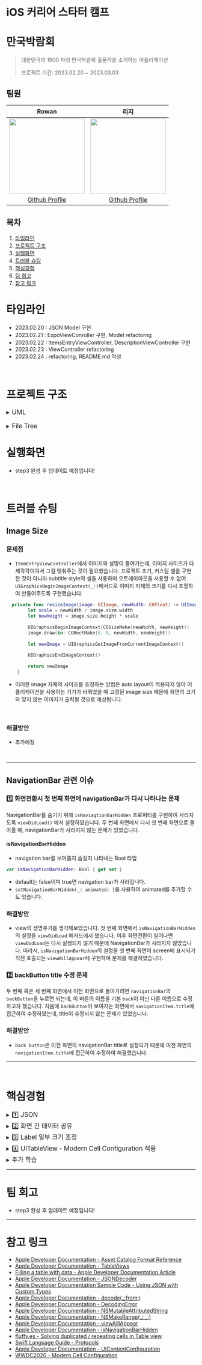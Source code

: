 # iOS 커리어 스타터 캠프
# 만국박람회
> 대한민국의 1900 파리 만국박람회 출품작을 소개하는 어플리케이션
> 
> 프로젝트 기간: 2023.02.20 ~ 2023.03.03
> 

## 팀원
| Rowan | 리지 |
| :--------: |  :--------: | 
| <Img src = "https://i.imgur.com/S1hlffJ.jpg" width="200" height="200"/>      |<Img src ="https://user-images.githubusercontent.com/114971172/221088543-6f6a8d09-7081-4e61-a54a-77849a102af8.png" width="200" height="200"/>
| [Github Profile](https://github.com/Kyeongjun2) |[Github Profile](https://github.com/yijiye)


## 목차
1. [타임라인](#타임라인)
2. [프로젝트 구조](#프로젝트-구조)
3. [실행화면](#실행화면) 
4. [트러블 슈팅](#트러블-슈팅) 
5. [핵심경험](#핵심경험)
6. [팀 회고](#팀-회고)
7. [참고 링크](#참고-링크)


# 타임라인 
- 2023.02.20 : JSON Model 구현
- 2023.02.21 : ExpoViewConroller 구현, Model refactorng
- 2023.02.22 : ItemsEntryViewController, DescriptionViewController 구현
- 2023.02.23 : ViewController refactoring
- 2023.02.24 : refactoring, README.md 작성
<br>


# 프로젝트 구조

<details>
    <summary><big>UML</big></big></summary>
    
![ExopUML](https://i.imgur.com/wccGcUV.jpg)

</details>

<br>
<details>
    <summary><big>File Tree</big></big></summary>

```
└── Expo1900
    ├── App
    │   ├── AppDelegate
    │   └── SceneDelegate
    ├── Common
    │   └── NameSpace
    ├── Model
    │   └── JSON
    │       ├── ExpoUniverselle
    │       └── Item
    └── ViewController
    │   ├── DescriptionViewController
    │   ├── ExpoViewController
    │   └── ItemEntryViewController
    ├── Assets
    │   ├── AccentColor
    │   ├── AppIcon
    │   └── expo_assets
    ├── Base
    │   ├── LaunchScreen.storyboard
    │   └── Main.storyboard
    └── Info.plist
```



</details>

   
# 실행화면

- step3 완성 후 업데이트 예정입니다!

<br/>

# 트러블 슈팅
## Image Size
### 문제점
- `ItemEntryViewController`에서 이미지와 설명이 들어가는데, 이미지 사이즈가 다 제각각이여서 그걸 맞춰주는 것이 필요했습니다.
프로젝트 초기, 커스텀 셀을 구현한 것이 아니라 subtitle style의 셀을 사용하여 오토레이아웃을 사용할 수 없어 `UIGraphicsBeginImageContext(_:)`메서드로 이미지 자체의 크기를 다시 조정하여 만들어주도록 구현했습니다. 

```swift
  private func resizeImage(image: UIImage, newWidth: CGFloat) -> UIImage? {
        let scale = newWidth / image.size.width
        let newHeight = image.size.height * scale
        
        UIGraphicsBeginImageContext(CGSizeMake(newWidth, newHeight))
        image.draw(in: CGRectMake(0, 0, newWidth, newHeight))
        
        let newImage = UIGraphicsGetImageFromCurrentImageContext()
        
        UIGraphicsEndImageContext()
    
        return newImage
    }
```
- 이러한 image 자체의 사이즈를 조정하는 방법은 auto layout이 적용되지 않아 어플리케이션을 사용하는 기기가 바뀌었을 때 고정된 image size 때문에 화면의 크기와 맞지 않는 이미지가 출력될 것으로 예상됩니다.

<br/>

### 해결방안
- 추가예정

<br/>


----

## NavigationBar 관련 이슈

### 1️⃣ 화면전환시 첫 번째 화면에 navigationBar가 다시 나타나는 문제
NavigationBar를 숨기기 위해 `isNaviagtionBarHidden` 프로퍼티를 구현하여 사라지도록 `viewDidLoad()` 에서 설정하였습니다.
두 번째 화면에서 다시 첫 번째 화면으로 돌아올 때, navigationBar가 사라지지 않는 문제가 있었습니다. 

#### isNavigationBarHidden
- navigation bar를 보여줄지 숨길지 나타내는 Bool 타입

```swift
var isNavigationBarHidden: Bool { get set }
```
- default는 false이며 true면 navigation bar가 사라집니다.
- `setNavigationBarHidden(_: animated: )`를 사용하여 animated를 추가할 수도 있습니다.


### 해결방안

- view의 생명주기를 생각해보았습니다. 첫 번째 화면에서 `isNavigationBarHidden`의 설정을 `viewDidLoad` 메서드에서 했습니다. 이후 화면전환이 일어나면 `viewDidLoad`는 다시 실행되지 않기 때문에 NavigationBar가 사라지지 않았습니다. 따라서, `isNavigationBarHidden`의 설정을 첫 번째 화면이 screen에 표시되기 직전 호출되는 `viewWillAppear`에 구현하여 문제를 해결하였습니다.

### 2️⃣ backButton title 수정 문제
두 번째 혹은 세 번째 화면에서 이전 화면으로 돌아가려면 `navigationBar`의 `backButton`을 누르면 되는데, 이 버튼의 이름을 기본 `back`이 아닌 다른 이름으로 수정하고자 했습니다.
처음에 `backButton`이 보여지는 화면에서 `navigationItem.title`에 접근하여 수정하였는데, title이 수정되지 않는 문제가 있었습니다.

### 해결방안
- `back button`은 이전 화면의 navigationBar title로 설정되기 때문에 이전 화면의 `navigationItem.title`에 접근하여 수정하여 해결했습니다.


---
<br/>

# 핵심경험 

<details>
    <summary><big>1️⃣ JSON</big></summary>

JSON을 처음 활용하며 추가적으로 학습했던 내용입니다.

### Contents.json
다운로드한 zip 파일에서 Imageset 폴더안에있는 contents.json 파일이 어떤 목적으로 있는지 고민했습니다. 그래서 contents.json 파일에 대해 찾아보았습니다.

- ✏️ **Contents.json** : 개별 리소스 파일에 대한 **메타데이터**, 온디맨드 리소스 태그, 앱 슬라이싱 property 및 attribute
- ✏️ **metadata** : 데이터를 설명해주는 데이터. 대량의 정보 가운데에서 찾고 있는 정보를 효율적으로 찾아내서 이용하기 위해 일정한 규칙에 따라 콘텐츠에 대하여 부여되는 데이터이다. 구조화된 정보를 분석, 분류하고 부가적 정보를 추가하기 위해 그 데이터 뒤에 함께 따라가는 정보를 말한다.

처음에는 Contents.json 파일도 따로 타입을 정의해줘야 하는지 고민했으나 메타데이터이기 때문에 코드에서 활용할 일이 없다고 생각하여 타입을 정의하지 않았습니다.

---
<br/>

### imageset, dataset 파일의 차이
확장자가 imageset, dataset으로 나뉘어 있어 둘의 차이점에 대해 고민해보았습니다.

- ✏️ **dataset**
Xcode에서 생성된 장치 실행 코드(Mach-O)를 제외한 모든 종류의 데이터를 포함하는 파일의 집합.
프로젝트 JSON 파일을 Asset에 등록하여 사용하기 위해서 dataset으로 생성,삽입해야 합니다. 이후, 코드에서 dataset에 저장된 data를 사용하려면 `NSDataAsset` 타입 인스턴스를 생성해야 합니다.

- ✏️ **imageset**
UIImage 및 NSImage 인스턴스에 사용되는 named image asset의 그래픽 이미지 파일들.
프로젝트에 사용할 Image 파일을 Asset에 등록하여 사용하기 위해서 imageset으로 생성, 삽입해야 합니다. 이후, 코드에서 imageset에 저장된 image를 사용하려면 `UIImage`, `NSImage` 인스턴스를 생성해야 합니다.

```swift
// SwiftUI
let image = Image("ImageName")

// UIKit
let image = UIImage(named: "ImageName")

// AppKit
let image = NSImage(named: "ImageName")
```

---
<br/>

### Decodable
`JSON`파일을 변환할 수 있도록 일반적으로 `Codable` protocol을 채택합니다. `Codable` protocol의 구조를 확인해보면
```swift
typealias Codable = Decodable + Encodable
```
이므로 큰 차이는 없지만 JSON 파일을 디코딩하는 목적으로만 사용하기 때문에 `Decodable`만 채택하여 디코딩의 목적이라는 것을 명확하게 보여줄 수 있었습니다.

    
</details>

<details>
    <summary><big>2️⃣ 화면 간 데이터 공유</big></summary>

`DescriptionViewController`에서 선택된 셀의 `imageItem`, `description` 데이터가 필요했는데 JSON decode를 `DescriptionViewController`에서 다시 해주게 되면 선택된 셀의 데이터를 사용할 수 없었습니다. 그래서 다시 decoding을 하는것이 아니라 화면간 데이터 공유방법 중 하나인 `delegation` 패턴을 활용하여 `ItemEntryViewController`에서 데이터를 전달받았습니다.  `delegation` 패턴을 사용하면서 그 역할에 대해 다시 한 번 학습하였습니다.


### Delegation Pattern
iOS 개발에 자주 사용되는 디자인 패턴으로, UIKit에 구현된 class들에 기본적으로 구현이 되어 있는 경우가 있습니다. (UITableView, NSWindow 등)

Delegation 패턴을 사용하기 위해서는 Protocol의 사용이 필수적입니다. [Swift Language Guide - Protocol](https://docs.swift.org/swift-book/documentation/the-swift-programming-language/protocols/) 문서에서도 Delegation에 대한 설명을 확인할 수 있습니다. 

> _delegation_ 은 클래스 또는 구조체가 일부 책임을 다른 타입의 인스턴스에 전달(또는 위임) 할 수 있도록 하는 디자인 패턴이다. 이 디자인 패턴은 위임된 책임을 캡슐화하는 프로토콜을 정의하여 구현되며, 프로토콜을 준수하는 타입(`delegate`)이 위임된 기능을 제공하도록 보장된다. Delegation은 특정 작업에 응답하거나 해당 소스의 기본 타입을 알 필요 없이 외부 소스에서 데이터를 검색하는 데 사용할 수 있다.

<br/>

**▪️ Delegate의 역할**
Delegate의 역할은 크게 두 가지입니다.
* 데이터 공급 - protocol의 naming을 `...DataSource`로 한다.
* 이벤트 처리 - protocol의 naming을 `...Delegate`로 한다.

필요한 역할에 따라 protocol의 naming과 채택할 객체를 잘 설정해야 합니다.

<br/>

### 적용 방법
```swift
func tableView(_ tableView: UITableView, didSelectRowAt indexPath: IndexPath) {
    guard let nextViewController = self
        .storyboard?
        .instantiateViewController(
            withIdentifier:"descriptionViewController"
        ) as? DescriptionViewController else { return }
        
    self.selectedItem = items[indexPath.row]
    nextViewController.dataSource = self
        
    self.navigationController?.pushViewController(nextViewController, animated: true)
    ...
}
```
1. 화면 전환할 때 생성한 `nextViewController` 인스턴스를 `DescriptionViewController`로 다운캐스팅.
2. 현재 선택된 셀의 `Item`을 `selectedItem` 프로퍼티에 할당.
3. `ItemEntryViewController`를 nextViewController의 `dataSource`로 할당. 

---
</details>
    
<details>
    <summary><big>3️⃣ Label 일부 크기 조정</big></summary> 

- 첫번째 화면에서 방문객, 개최지, 개최기간등 일부 Label의 크기가 달라 이를 조정할 필요가 있었습니다. Label의 일부를 변경하는 메서드가 있어 아래의 내용을 적용해보았습니다.

### NSMutableAttributedString
> 텍스트의 일부에 대한 관련 속성(예: 시각적 스타일, 하이퍼링크 또는 접근성 데이터)이 있는 변경 가능한 문자열.

```swift
private func convertTextSize(of label: UILabel, range: NSRange) {
        guard let target = label.text else { return }
        
        let fontSize = UIFont.systemFont(ofSize: 20)
        let attributedString = NSMutableAttributedString(string: target)
        
        attributedString.addAttribute(.font, value: fontSize, range: range)
        label.attributedText = attributedString
    }
```
- 텍스트의 일부 속성을 변경하기위해 `NSMutableAttributedString(String:)`을 attributedString 상수로 선언합니다.
- `addAttribute(_:value:range:)` 인스턴스 메서드를 사용하여 지정된 범위의 문자에 주어진 이름과 값을 가진 속성을 추가합니다.

<img src="https://i.imgur.com/vq2Cn9N.png" width="400">

- 띄워줄 label에 `attributedText` 메서드를 사용하여 변경된 속성을 부여해줍니다.
- range의 경우 index로 접근할수도 있고 특정 문자열을 입력하여 접근할 수도 있습니다.
   - NSMakeRange(Int,Int) : Int 부터 Int까지의 문자열, 지정된 값에서 새 NSRange를 만드는 메서드
   - range: (text as NSString).range(of: "특정문자열")
</details>
    

<details>
    <summary><big>4️⃣ UITableView - Modern Cell Configuration 적용</big></summary>

처음에`TableViewCell`에 올려져 있는 Label, detailTextLabel, imageView의 속성을 변경하기 위해 직접 접근하였습니다. 그러나 iOS 14 부터 `UIContentConfiguration`을 이용하도록 변경되어 기존 접근 방식을 권장하지 않는다는 것을 알게되어 `modern cell configuration`을 적용하였습니다.


### 적용방법

- cell에 defaultContentConfiguration()을 호출합니다.
- text, secondaryText, image를 설정하여 원하는 조건을 줍니다.
- cell의 contentConfiguration에 첫 번째 변수로 생성한 content를 넣어줍니다.

```swift
 private func setContents(of cell: UITableViewCell, at indexPath: IndexPath) {
    var customConfiguration = cell.defaultContentConfiguration()
        
    customConfiguration.secondaryText = items[indexPath.row].shortDescription
    customConfiguration.secondaryTextProperties.font = UIFont.systemFont(ofSize: 18)
    customConfiguration.secondaryTextProperties.numberOfLines = 0
    customConfiguration.secondaryTextProperties.lineBreakMode = .byWordWrapping
        
    cell.contentConfiguration = customConfiguration
    cell.accessoryType = .disclosureIndicator
}
```
</details>

<details>
    <summary><big>추가 학습</big></summary>

## View의 생명주기 override, super는 필수적인가?
- UIViewController의 메서드를 상속해서 사용하고 거기에 있는 viewWillAppear를 override(재정의) 하였습니다. 그리고 바로 아래와 같이 정의하였는데 오류가 나지 않았습니다.

```swift
override func viewWillAppear(_ animated: Bool) {
        self.navigationController?.isNavigationBarHidden = true
    }
```
- 생각해보니 `override`를 하면 `super.`을 하여 부모클래스의 메서드를 마무리 지어야 했는데 왜 오류가 나지 않았지? 의문이 들었습니다.
- 공식문서를 찾아보니, `If you override this method, you must call super at some point in your implementation.` 반드시 `super`를 호출해야한다고 나와있어 정의해주는 것으로 수정하였습니다. 
- 반면 선택적으로 호출할 수 있는 메서드도 있고 이는 공식문서에서 확인할 수 있었습니다.

</details>

----
# 팀 회고

- step3 완성 후 업데이트 예정입니다!

----

# 참고 링크
* [Apple Developer Documentation - Asset Catalog Format Reference](https://developer.apple.com/library/archive/documentation/Xcode/Reference/xcode_ref-Asset_Catalog_Format/ImageSetType.html#//apple_ref/doc/uid/TP40015170-CH25-SW1)
* [Apple Developer Documentation - TableViews](https://developer.apple.com/documentation/uikit/views_and_controls/table_views)
* [Filling a table with data - Apple Developer Documentation Article](https://developer.apple.com/documentation/uikit/views_and_controls/table_views/filling_a_table_with_data)
* [Apple Developer Documentation - JSONDecoder](https://developer.apple.com/documentation/foundation/jsondecoder)
* [Apple Developer Documentation Sample Code - Using JSON with Custom Types](https://developer.apple.com/documentation/foundation/archives_and_serialization/using_json_with_custom_types)
* [Apple Developer Documentation - decode(_:from:)](https://developer.apple.com/documentation/foundation/jsondecoder/2895189-decode)
* [Apple Developer Documentation - DecodingError](https://developer.apple.com/documentation/swift/decodingerror)
* [Apple Developer Documentation - NSMutableAttributedString](https://developer.apple.com/documentation/foundation/nsmutableattributedstring)
* [Apple Developer Documentation - NSMakeRange(_: _:)](https://developer.apple.com/documentation/foundation/1417188-nsmakerange)
* [Apple Developer Documentation - viewAillAppear](https://developer.apple.com/documentation/uikit/uiviewcontroller/1621510-viewwillappear)
* [Apple Developer Documentation - isNavigationBarHidden](https://developer.apple.com/documentation/uikit/uinavigationcontroller/1621850-isnavigationbarhidden)
* [fluffy.es - Solving duplicated / repeating cells in Table view](https://fluffy.es/solve-duplicated-cells/)
* [Swift Language Guide - Protocols](https://docs.swift.org/swift-book/documentation/the-swift-programming-language/protocols/)
* [Apple Developer Documentation - UIContentConfiguration](https://developer.apple.com/documentation/uikit/uicontentconfiguration)
* [WWDC2020 - Modern Cell Configuration](https://developer.apple.com/videos/play/wwdc2020/10027/)
